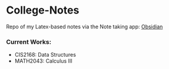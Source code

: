 # College-Notes

Repo of my Latex-based notes via the Note taking app: [Obsidian](https://obsidian.md/)

### Current Works:
- CIS2168: Data Structures
- MATH2043: Calculus III
